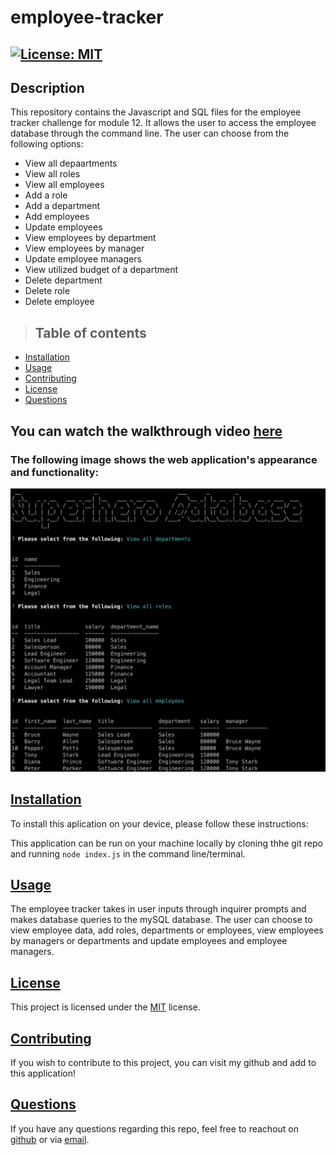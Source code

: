 # employee-tracker

## [![License: MIT](https://img.shields.io/badge/License-MIT-yellow.svg)](https://opensource.org/licenses/MIT)

## Description
This repository contains the Javascript and SQL files for the employee tracker challenge for module 12. It allows the user to access the employee database through the command line. The user can choose from the following options:
- View all depaartments
- View all roles
- View all employees
- Add a role
- Add a department
- Add employees
- Update employees
- View employees by department
- View employees by manager
- Update employee managers
- View utilized budget of a department
- Delete department
- Delete role
- Delete employee


>## Table of contents

- [Installation](#installation)
- [Usage](#usage)
- [Contributing](#contributing)
- [License](#license)
- [Questions](#questions)

## You can watch the walkthrough video [here](https://watch.screencastify.com/v/UcqSqZXq536WwJwQ5v9G)

### The following image shows the web application's appearance and functionality:

![screenshot](https://github.com/rashida53/employee-tracker/blob/main/employee-tracker.png?raw=true)

## [**Installation**](#table-of-contents)

To install this aplication on your device, please follow these instructions:

This application can be run on your machine locally by cloning thhe git repo and running `node index.js` in the command line/terminal.


## [**Usage**](#table-of-contents)
The employee tracker takes in user inputs through inquirer prompts and makes database queries to the mySQL database. The user can choose to view employee data, add roles, departments or employees, view employees by managers or departments and update employees and employee managers.


## [**License**](#table-of-contents)
This project is licensed under the [MIT](https://opensource.org/licenses/MIT) license.

## [**Contributing**](#table-of-contents)
If you wish to contribute to this project, you can visit my github and add to this application!


## [**Questions**](#table-of-contents)

If you have any questions regarding this repo, feel free to reachout on [github](https://github.com/rashida53) or via [email](rashidamk21@gmail.com).


